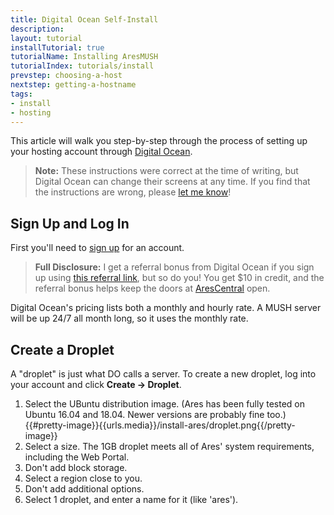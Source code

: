 ```yaml
---
title: Digital Ocean Self-Install
description:
layout: tutorial
installTutorial: true
tutorialName: Installing AresMUSH
tutorialIndex: tutorials/install
prevstep: choosing-a-host
nextstep: getting-a-hostname
tags: 
- install
- hosting
---
```


This article will walk you step-by-step through the process of setting up your hosting account through [Digital Ocean](http://www.digitalocean.com/?refcode=5c07173bc1f2).

> <i class="fa fa-exclamation-triangle"></i> **Note:** These instructions were correct at the time of writing, but Digital Ocean can change their screens at any time.  If you find that the instructions are wrong, please [let me know](/feedback)!

## Sign Up and Log In

First you'll need to [sign up](http://www.digitalocean.com/?refcode=5c07173bc1f2) for an account.

> **Full Disclosure:** I get a referral bonus from Digital Ocean if you sign up using [this referral link](http://www.digitalocean.com/?refcode=5c07173bc1f2), but so do you!  You get $10 in credit, and the referral bonus helps keep the doors at [AresCentral](/arescentral) open.

Digital Ocean's pricing lists both a monthly and hourly rate.  A MUSH server will be up 24/7 all month long, so it uses the monthly rate.

## Create a Droplet

A "droplet" is just what DO calls a server.   To create a new droplet, log into your account and click **Create -> Droplet**.  

1. Select the UBuntu distribution image.  (Ares has been fully tested on Ubuntu 16.04 and 18.04.  Newer versions are probably fine too.)
{{#pretty-image}}{{urls.media}}/install-ares/droplet.png{{/pretty-image}}
2. Select a size.  The 1GB droplet meets all of Ares' system requirements, including the Web Portal.
3. Don't add block storage.
4. Select a region close to you.
5. Don't add additional options.
6. Select 1 droplet, and enter a name for it (like 'ares').
